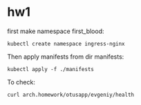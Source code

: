 # hw1
first make namespace first_blood:
```
kubectl create namespace ingress-nginx
```
Then apply manifests from dir manifests:
```
kubectl apply -f ./manifests
```

To check:
```
curl arch.homework/otusapp/evgeniy/health
```
